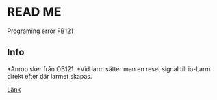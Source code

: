 # READ ME
Programing error FB121

## Info
*Anrop sker från OB121.
*Vid larm sätter man en reset signal till io-Larm direkt efter där larmet skapas.

[Länk](https://afry.com)

